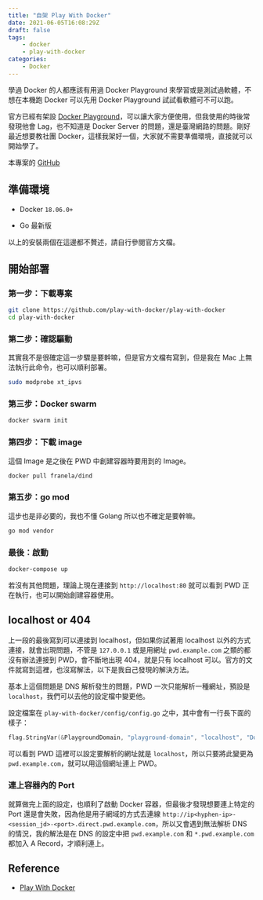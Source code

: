 ```yaml
---
title: "自架 Play With Docker"
date: 2021-06-05T16:08:29Z
draft: false
tags:
    - docker
    - play-with-docker
categories: 
    - Docker
---
```


學過 Docker 的人都應該有用過 Docker Playground 來學習或是測試過軟體，不想在本機跑 Docker 可以先用 Docker Playground 試試看軟體可不可以跑。

官方已經有架設 [Docker Playground](https://labs.play-with-docker.com/)，可以讓大家方便使用，但我使用的時後常發現他會 Lag，也不知道是 Docker Server 的問題，還是臺灣網路的問題。剛好最近想要教社團 Docker，這樣我架好一個，大家就不需要準備環境，直接就可以開始學了。

本專案的 [GitHub](https://github.com/play-with-docker/play-with-docker)

## 準備環境

* Docker `18.06.0+`

* Go 最新版

以上的安裝兩個在這邊都不贅述，請自行參閱官方文檔。

## 開始部署

### 第一步：下載專案

```bash
git clone https://github.com/play-with-docker/play-with-docker
cd play-with-docker
```

### 第二步：確認驅動

其實我不是很確定這一步驟是要幹嘛，但是官方文檔有寫到，但是我在 Mac 上無法執行此命令，也可以順利部署。

```bash
sudo modprobe xt_ipvs
```

### 第三步：Docker swarm

```bash
docker swarm init
```

### 第四步：下載 image

這個 Image 是之後在 PWD 中創建容器時要用到的 Image。

```bash
docker pull franela/dind
```

### 第五步：go mod

這步也是非必要的，我也不懂 Golang 所以也不確定是要幹嘛。

```bash
go mod vendor
```

### 最後：啟動

```bash
docker-compose up
```

若沒有其他問題，理論上現在連接到 `http://localhost:80` 就可以看到 PWD 正在執行，也可以開始創建容器使用。 

## localhost or 404

上一段的最後寫到可以連接到 localhost，但如果你試著用 localhost 以外的方式連接，就會出現問題，不管是 `127.0.0.1` 或是用網址 `pwd.example.com` 之類的都沒有辦法連接到 PWD，會不斷地出現 404，就是只有 localhost 可以。官方的文件就寫到這裡，也沒寫解法，以下是我自己發現的解決方法。

基本上這個問題是 DNS 解析發生的問題，PWD 一次只能解析一種網址，預設是 `localhost`，我們可以去他的設定檔中變更他。

設定檔案在 `play-with-docker/config/config.go` 之中，其中會有一行長下面的樣子：

```go
flag.StringVar(&PlaygroundDomain, "playground-domain", "localhost", "Domain to use for the playground")
```

可以看到 PWD 這裡可以設定要解析的網址就是 `localhost`，所以只要將此變更為 `pwd.example.com`，就可以用這個網址連上 PWD。

### 連上容器內的 Port

就算做完上面的設定，也順利了啟動 Docker 容器，但最後才發現想要連上特定的 Port 還是會失敗，因為他是用子網域的方式去連線 `http://ip<hyphen-ip>-<session_jd>-<port>.direct.pwd.example.com`，所以又會遇到無法解析 DNS 的情況，我的解法是在 DNS 的設定中把 `pwd.example.com` 和 `*.pwd.example.com` 都加入 A Record，才順利連上。

## Reference


* [Play With Docker](https://github.com/play-with-docker/play-with-docker)
